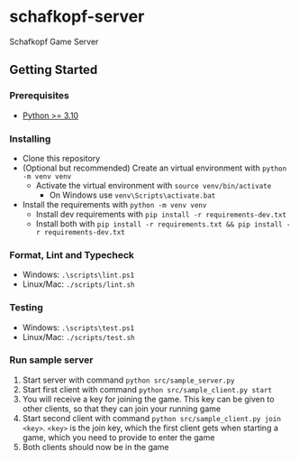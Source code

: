 # schafkopf-server

Schafkopf Game Server

## Getting Started

### Prerequisites

- [Python >= 3.10](https://www.python.org/downloads/)

### Installing

- Clone this repository
- (Optional but recommended) Create an virtual environment with `python -m venv venv`
  - Activate the virtual environment with `source venv/bin/activate`
    - On Windows use `venv\Scripts\activate.bat`
- Install the requirements with `python -m venv venv`
  - Install dev requirements with `pip install -r requirements-dev.txt`
  - Install both with `pip install -r requirements.txt && pip install -r requirements-dev.txt`

### Format, Lint and Typecheck

- Windows: `.\scripts\lint.ps1`
- Linux/Mac: `./scripts/lint.sh`

### Testing

- Windows: `.\scripts\test.ps1`
- Linux/Mac: `./scripts/test.sh`

### Run sample server

1. Start server with command `python src/sample_server.py`
2. Start first client with command `python src/sample_client.py start`
3. You will receive a key for joining the game. This key can be given to other clients,
   so that they can join your running game
4. Start second client with command `python src/sample_client.py join <key>`. `<key>` is the join key,
   which the first client gets when starting a game, which you need to provide to enter the game
5. Both clients should now be in the game
